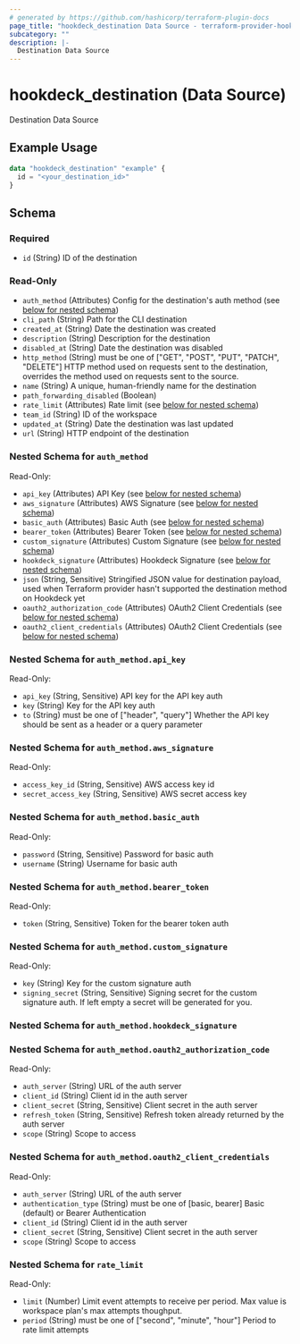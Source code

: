 ```yaml
---
# generated by https://github.com/hashicorp/terraform-plugin-docs
page_title: "hookdeck_destination Data Source - terraform-provider-hookdeck"
subcategory: ""
description: |-
  Destination Data Source
---
```


# hookdeck_destination (Data Source)

Destination Data Source

## Example Usage

```terraform
data "hookdeck_destination" "example" {
  id = "<your_destination_id>"
}
```

<!-- schema generated by tfplugindocs -->
## Schema

### Required

- `id` (String) ID of the destination

### Read-Only

- `auth_method` (Attributes) Config for the destination's auth method (see [below for nested schema](#nestedatt--auth_method))
- `cli_path` (String) Path for the CLI destination
- `created_at` (String) Date the destination was created
- `description` (String) Description for the destination
- `disabled_at` (String) Date the destination was disabled
- `http_method` (String) must be one of ["GET", "POST", "PUT", "PATCH", "DELETE"]
HTTP method used on requests sent to the destination, overrides the method used on requests sent to the source.
- `name` (String) A unique, human-friendly name for the destination
- `path_forwarding_disabled` (Boolean)
- `rate_limit` (Attributes) Rate limit (see [below for nested schema](#nestedatt--rate_limit))
- `team_id` (String) ID of the workspace
- `updated_at` (String) Date the destination was last updated
- `url` (String) HTTP endpoint of the destination

<a id="nestedatt--auth_method"></a>
### Nested Schema for `auth_method`

Read-Only:

- `api_key` (Attributes) API Key (see [below for nested schema](#nestedatt--auth_method--api_key))
- `aws_signature` (Attributes) AWS Signature (see [below for nested schema](#nestedatt--auth_method--aws_signature))
- `basic_auth` (Attributes) Basic Auth (see [below for nested schema](#nestedatt--auth_method--basic_auth))
- `bearer_token` (Attributes) Bearer Token (see [below for nested schema](#nestedatt--auth_method--bearer_token))
- `custom_signature` (Attributes) Custom Signature (see [below for nested schema](#nestedatt--auth_method--custom_signature))
- `hookdeck_signature` (Attributes) Hookdeck Signature (see [below for nested schema](#nestedatt--auth_method--hookdeck_signature))
- `json` (String, Sensitive) Stringified JSON value for destination payload, used when Terraform provider hasn't supported the destination method on Hookdeck yet
- `oauth2_authorization_code` (Attributes) OAuth2 Client Credentials (see [below for nested schema](#nestedatt--auth_method--oauth2_authorization_code))
- `oauth2_client_credentials` (Attributes) OAuth2 Client Credentials (see [below for nested schema](#nestedatt--auth_method--oauth2_client_credentials))

<a id="nestedatt--auth_method--api_key"></a>
### Nested Schema for `auth_method.api_key`

Read-Only:

- `api_key` (String, Sensitive) API key for the API key auth
- `key` (String) Key for the API key auth
- `to` (String) must be one of ["header", "query"]
Whether the API key should be sent as a header or a query parameter


<a id="nestedatt--auth_method--aws_signature"></a>
### Nested Schema for `auth_method.aws_signature`

Read-Only:

- `access_key_id` (String, Sensitive) AWS access key id
- `secret_access_key` (String, Sensitive) AWS secret access key


<a id="nestedatt--auth_method--basic_auth"></a>
### Nested Schema for `auth_method.basic_auth`

Read-Only:

- `password` (String, Sensitive) Password for basic auth
- `username` (String) Username for basic auth


<a id="nestedatt--auth_method--bearer_token"></a>
### Nested Schema for `auth_method.bearer_token`

Read-Only:

- `token` (String, Sensitive) Token for the bearer token auth


<a id="nestedatt--auth_method--custom_signature"></a>
### Nested Schema for `auth_method.custom_signature`

Read-Only:

- `key` (String) Key for the custom signature auth
- `signing_secret` (String, Sensitive) Signing secret for the custom signature auth. If left empty a secret will be generated for you.


<a id="nestedatt--auth_method--hookdeck_signature"></a>
### Nested Schema for `auth_method.hookdeck_signature`


<a id="nestedatt--auth_method--oauth2_authorization_code"></a>
### Nested Schema for `auth_method.oauth2_authorization_code`

Read-Only:

- `auth_server` (String) URL of the auth server
- `client_id` (String) Client id in the auth server
- `client_secret` (String, Sensitive) Client secret in the auth server
- `refresh_token` (String, Sensitive) Refresh token already returned by the auth server
- `scope` (String) Scope to access


<a id="nestedatt--auth_method--oauth2_client_credentials"></a>
### Nested Schema for `auth_method.oauth2_client_credentials`

Read-Only:

- `auth_server` (String) URL of the auth server
- `authentication_type` (String) must be one of [basic, bearer]
Basic (default) or Bearer Authentication
- `client_id` (String) Client id in the auth server
- `client_secret` (String, Sensitive) Client secret in the auth server
- `scope` (String) Scope to access



<a id="nestedatt--rate_limit"></a>
### Nested Schema for `rate_limit`

Read-Only:

- `limit` (Number) Limit event attempts to receive per period. Max value is workspace plan's max attempts thoughput.
- `period` (String) must be one of ["second", "minute", "hour"]
Period to rate limit attempts
